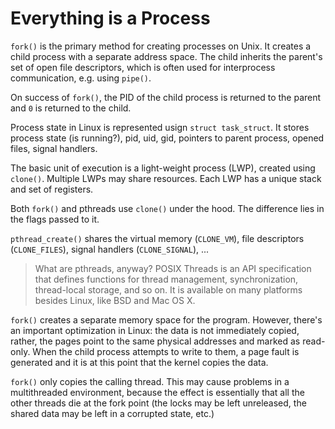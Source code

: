 # Everything is a Process

`fork()` is the primary method for creating processes on Unix.
It creates a child process with a separate address space.
The child inherits the parent's set of open file descriptors,
which is often used for interprocess communication, e.g. using `pipe()`.

On success of `fork()`, the PID of the child process is returned to the parent
and `0` is returned to the child.

Process state in Linux is represented usign `struct task_struct`. It stores
process state (is running?), pid, uid, gid, pointers to parent process,
opened files, signal handlers.

The basic unit of execution is a light-weight process (LWP), created using `clone()`.
Multiple LWPs may share resources. Each LWP has a unique stack and set of registers.

Both `fork()` and pthreads use `clone()` under the hood.
The difference lies in the flags passed to it.

`pthread_create()` shares the virtual memory (`CLONE_VM`),
file descriptors (`CLONE_FILES`), signal handlers (`CLONE_SIGNAL`), ...

> What are pthreads, anyway? POSIX Threads is an API specification
> that defines functions for thread management, synchronization, thread-local storage,
> and so on. It is available on many platforms besides Linux, like BSD and Mac OS X.

`fork()` creates a separate memory space for the program. However, there's
an important optimization in Linux: the data is not immediately copied, rather,
the pages point to the same physical addresses and marked as read-only. When
the child process attempts to write to them, a page fault is generated
and it is at this point that the kernel copies the data.

`fork()` only copies the calling thread. This may cause problems in
a multithreaded environment, because the effect is essentially that all the
other threads die at the fork point (the locks may be left unreleased,
the shared data may be left in a corrupted state, etc.)
